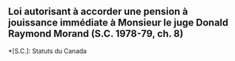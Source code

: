 ## Loi autorisant à accorder une pension à jouissance immédiate à Monsieur le juge Donald Raymond Morand (S.C. 1978-79, ch. 8)
  *[S.C.]: Statuts du Canada
